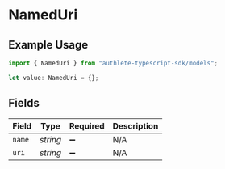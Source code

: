 # NamedUri

## Example Usage

```typescript
import { NamedUri } from "authlete-typescript-sdk/models";

let value: NamedUri = {};
```

## Fields

| Field              | Type               | Required           | Description        |
| ------------------ | ------------------ | ------------------ | ------------------ |
| `name`             | *string*           | :heavy_minus_sign: | N/A                |
| `uri`              | *string*           | :heavy_minus_sign: | N/A                |